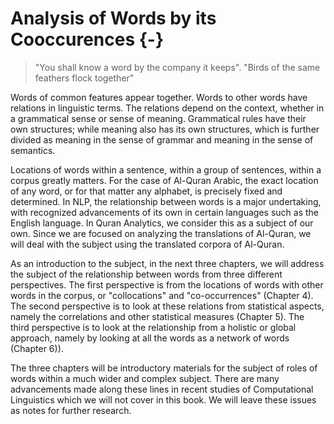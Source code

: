 # Analysis of Words by its Cooccurences {-}

> "You shall know a word by the company it keeps".
> "Birds of the same feathers flock together"

Words of common features appear together. Words to other words have relations in linguistic terms. The relations depend on the context, whether in a grammatical sense or sense of meaning. Grammatical rules have their own structures; while meaning also has its own structures, which is further divided as meaning in the sense of grammar and meaning in the sense of semantics.

Locations of words within a sentence, within a group of sentences, within a corpus greatly matters. For the case of Al-Quran Arabic, the exact location of any word, or for that matter any alphabet, is precisely fixed and determined. In NLP, the relationship between words is a major undertaking, with recognized advancements of its own in certain languages such as the English language. In Quran Analytics, we consider this as a subject of our own. Since we are focused on analyzing the translations of Al-Quran, we will deal with the subject using the translated corpora of Al-Quran.

As an introduction to the subject, in the next three chapters, we will address the subject of the relationship between words from three different perspectives. The first perspective is from the locations of words with other words in the corpus, or "collocations" and "co-occurrences" (Chapter 4). The second perspective is to look at these relations from statistical aspects, namely the correlations and other statistical measures (Chapter 5). The third perspective is to look at the relationship from a holistic or global approach, namely by looking at all the words as a network of words (Chapter 6)).

The three chapters will be introductory materials for the subject of roles of words within a much wider and complex subject. There are many advancements made along these lines in recent studies of Computational Linguistics which we will not cover in this book. We will leave these issues as notes for further research.
